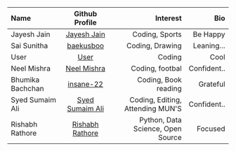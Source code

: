 | Name             |                   Github Profile                   |      Interest       |                       Bio |
| :--------------- | :------------------------------------------------: | ------------------: | ------------------------: |
|Jayesh Jain|[Jayesh Jain](https://github.com/jayesh-JainX/) | Coding, Sports | Be Happy |
|Sai Sunitha|[baekusboo](https://github.com/baekusboo) | Coding, Drawing | Leaning... |
|User|[User](https://github.com/abc00xyz) | Coding | Cool |
|Neel Mishra|[Neel Mishra](https://github.com/Neel-07) | Coding, footbal | Confident.. |
|Bhumika Bachchan|[insane-22](https://github.com/insane-22) | Coding, Book reading | Grateful |
|Syed Sumaim Ali|[Syed Sumaim Ali](https://github.com/SyedSumaimaly) | Coding, Editing, Attending MUN'S | Confident.. |
|Rishabh Rathore|[Rishabh Rathore](https://github.com/rishabhrathore055) | Python, Data Science, Open Source| Focused |